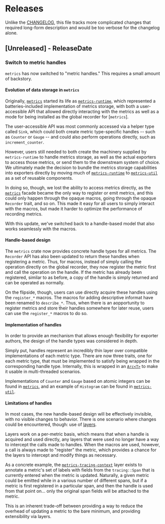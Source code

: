# Releases
Unlike the [CHANGELOG](CHANGELOG.md), this file tracks more complicated changes that required
long-form description and would be too verbose for the changelog alone.

<!-- next-header -->

## [Unreleased] - ReleaseDate

### Switch to metric handles
`metrics` has now switched to "metric handles."  This requires a small amount of backstory.

#### Evolution of data storage in `metrics`

Originally, [`metrics`][metrics] started its life as [`metrics-runtime`][metrics-runtime], which represented a batteries-included
implementation of metrics storage, with both a user-accessible API that allowed directly interacting
with the metrics as well as a mode for being installed as the global recorder for [`metrics`].

The user-accessible API was most commonly accessed via a helper type called `Sink`, which could both
create metric type-specific handles -- such as `Counter` or `Gauge` -- and could also perform
operations directly, such as `increment_counter`.

However, users still needed to both create the machinery supplied by `metrics-runtime` to handle
metrics storage, as well as the actual exporters to access those metrics, or send them to the
downstream system of choice.  We ultimately made the decision to bundle the metrics storage
capabilities into exporters directly by moving much of [`metrics-runtime`][metrics-runtime] to
[`metrics-util`][metrics-util] as a set of reusable components.

In doing so, though, we lost the ability to access metrics directly, as the [`metrics`][metrics] facade became
the only way to register or emit metrics, and this could only happen through the opaque macros,
going through the opaque `Recorder` trait, and so on.  This made it easy for all users to simply
interact with the macros, but made it harder to optimize the performance of recording metrics.

With this update, we've switched back to a handle-based model that also works seamlessly with the
macros.

#### Handle-based design

The `metrics` crate now provides concrete handle types for all metrics.  The `Recorder` API has also
been updated to return these handles when registering a metric.  Thus, for macros, instead of simply
calling the operation directly on the global recorder, they now register the metric first and call
the operation on the handle.  If the metric has already been registered, similar to as before, a
copy of the handle is simply returned and can be operated as normally.

On the flipside, though, users can use directly acquire these handles using the `register_*` macros.
The macros for adding descriptive informat have been renamed to `describe_*`.  Thus, when there is
an aopportunity to register metrics and store their handles somewhere for later reuse, users can use
the `register_*` macros to do so.

#### Implementation of handles

In order to provide an mechanism that allows enough flexibility for exporter authors, the design of the handle types was considered in depth.

Simply put, handles represent an incredibly thin layer over compatible implementations of each
metric type.  There are now three traits, one for each metric type, that must be implemented to
satisfy being wrapped in the corresponding handle type.  Internally, this is wrapped in an [`Arc<T>`][arc] to make it usable in multi-threaded scenarios.

Implementations of `Counter` and `Gauge` based on atomic integers can be found in [`metrics`][metrics], and an example of `Histogram` can be found in [`metrics-util`][metrics-util].

#### Limitations of handles

In most cases, the new handle-based design will be effectively invisible, with no visible changes to
behavior.  There is one scenario where changes could be encountered, though: use of [layers][layers].

Layers work on a per-metric basis, which means that when a handle is acquired and used directly, any
layers that were used no longer have a way to intercept the calls made to handles.  When the macros
are used, however, a call is always made to "register" the metric, which provides a chance for the
layers to intercept and modify things as necessary.

As a concrete example, the [`metrics-tracing-context`][mtc] layer exists to annotate a metric's set of
labels with fields from the `tracing::Span` that is currently entered when the metric is updated.
Naturally, a given metric could be emitted while in a various number of different spans, but if a
metric is first registered in a particular span, and then the handle is used from that point on...
only the original span fields will be attached to the metric.

This is an inherent trade-off between providing a way to reduce the overhead of updating a metric to
the bare minimum, and providing extensibility via layers.

[metrics]: https://docs.rs/metrics/latest/metrics/
[metrics-runtime]: https://docs.rs/metrics-runtime/latest/metrics_runtime/
[metrics-util]: https://docs.rs/metrics-util/latest/metrics-util/
[arc]: https://doc.rust-lang.org/stable/std/sync/struct.Arc.html
[layers]: https://docs.rs/metrics-util/latest/metrics_util/layers/index.html
[mtc]: https://docs.rs/metrics-tracing-context/latest/metrics_tracing_context/
